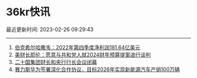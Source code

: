# 36kr快讯

最近更新时间: 2023-02-26 09:29:43

--- 
1. [伯克希尔哈撒韦：2022年第四季度净利润181.64亿美元](https://www.36kr.com/newsflashes/2147869102443012) 
2. [美财长耶伦：愿意与共和党人就2024财年预算提案进行谈判](https://www.36kr.com/newsflashes/2147870157474053) 
3. [二十国集团财长和央行行长会议闭幕](https://www.36kr.com/newsflashes/2147977895348737) 
4. [赛力斯华为签署深化合作协议，目标2026年实现新能源汽车产销100万辆](https://www.36kr.com/newsflashes/2147980693686528) 
